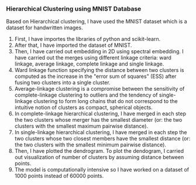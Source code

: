 ### Hierarchical Clustering using MNIST Database

Based on Hierarchical clustering, I have used the MNIST dataset which is a dataset for handwritten images.
1. First, I have importes the libraries of python and scikit-learn.
2. After that, I have imported the dataset of MNIST. 
3. Then, I have carried out embedding in 2D using spectral embedding. I have carried out the merges using different linkage criteria: ward linkage, average linkage, complete linkage and single linkage.
4. Ward linkage function specifying the distance between two clusters is computed as the increase in the "error sum of squares" (ESS) after fusing two clusters into a single cluster.
5. Average-linkage clustering is a compromise between the sensitivity of complete-linkage clustering to outliers and the tendency of single-linkage clustering to form long chains that do not correspond to the intuitive notion of clusters as compact, spherical objects.
6. In complete-linkage hierarchical clustering, I have merged in each step the two clusters whose merger has the smallest diameter (or: the two clusters with the smallest maximum pairwise distance).
7. In single-linkage hierarchical clustering, I have merged in each step the two clusters whose two closest members have the smallest distance (or: the two clusters with the smallest minimum pairwise distance).
8. Then, I have plotted the dendrogram. To plot the dendogram, I carried out visualization of number of clusters by assuming distance between points. 
9. The model is computationally intensive so I have worked on a dataset of 1000 points instead of 60000 points.




